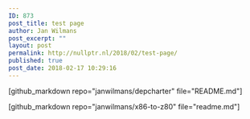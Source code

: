 ```yaml
---
ID: 873
post_title: test page
author: Jan Wilmans
post_excerpt: ""
layout: post
permalink: http://nullptr.nl/2018/02/test-page/
published: true
post_date: 2018-02-17 10:29:16
---
```

[github_markdown repo="janwilmans/depcharter" file="README.md"]

[github_markdown repo="janwilmans/x86-to-z80" file="readme.md"]